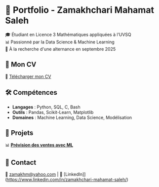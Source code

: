 # 💼 Portfolio - Zamakhchari Mahamat Saleh  
🎓 Étudiant en Licence 3 Mathématiques appliquées à l’UVSQ  
📊 Passionné par la Data Science & Machine Learning  
📌 À la recherche d'une alternance en septembre 2025  

## 🔗 Mon CV  
📄 [Télécharger mon CV](https://github.com/Zamakhm/Portfolio/blob/main/CV_Zamakh.pdf)

## 🛠️ Compétences  
- **Langages** : Python, SQL, C, Bash  
- **Outils** : Pandas, Scikit-Learn, Matplotlib  
- **Domaines** : Machine Learning, Data Science, Modélisation  

## 📂 Projets  
📊 **[Prévision des ventes avec ML](https://github.com/Zamakhm/Prevision_ventes_ML)**  

## 📩 Contact  
📧 zamakhm@yahoo.com | 🔗 [LinkedIn]](https://www.linkedin.com/in/zamakhchari-mahamat-saleh/) 
